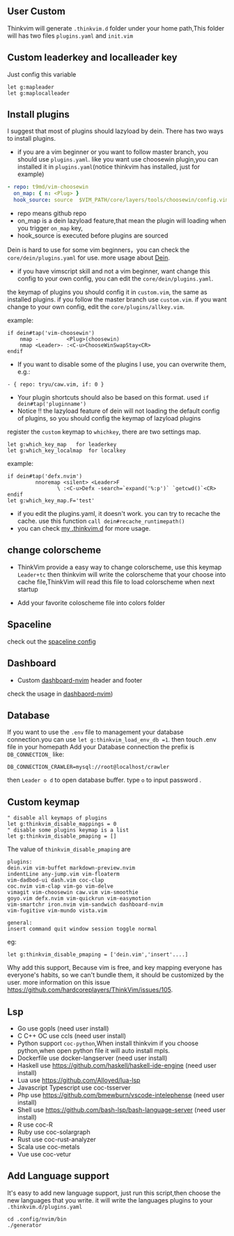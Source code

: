 ## User Custom

Thinkvim will generate `.thinkvim.d` folder under your home path,This folder
will has two files `plugins.yaml` and `init.vim`

## Custom leaderkey and localleader key

Just config this variable

```viml
let g:mapleader
let g:maplocalleader
```

## Install plugins

I suggest that most of plugins should lazyload by dein. There has two ways to install plugins.

- if you are a vim beginner or you want to follow master branch, you should use `plugins.yaml`. like you want use choosewin plugin,you can installed it in `plugins.yaml`(notice thinkvim has installed, just for example)

```yaml
- repo: t9md/vim-choosewin
  on_map: { n: <Plug> }
  hook_source: source  $VIM_PATH/core/layers/tools/choosewin/config.vim
```

- repo means github repo
- on_map is a dein lazyload feature,that mean the plugin will loading when you trigger `on_map` key,
- hook_source is executed before plugins are sourced

Dein is hard to use for some vim beginners，you can check the `core/dein/plugins.yaml` for use.
more usage about [Dein](https://github.com/Shougo/dein.vim/blob/master/doc/dein.txt).

- if you have vimscript skill and not a vim beginner, want change this config to your own config, you can edit the `core/dein/plugins.yaml`.

the keymap of plugins you should config it in `custom.vim`, the same as installed plugins. if you follow the master branch use `custom.vim`. if you want change to your own config, edit the `core/plugins/allkey.vim`.

example:

```viml
if dein#tap('vim-choosewin')
	nmap -         <Plug>(choosewin)
	nmap <Leader>- :<C-u>ChooseWinSwapStay<CR>
endif
```

- If you want to disable some of the plugins I use, you can overwrite them, e.g.:

```
- { repo: tryu/caw.vim, if: 0 }
```

- Your plugin shortcuts should also be based on this format. used `if dein#tap('pluginname')`
- Notice ‼️ the lazyload feature of dein will not loading the default config of plugins, so you should config the keymap of lazyload plugins

register the `custom` keymap to `whichkey`, there are two settings map.

```viml
let g:which_key_map   for leaderkey
let g:which_key_localmap  for localkey
```

example:

```viml
if dein#tap('defx.nvim')
         nnoremap <silent> <Leader>F
                \ :<C-u>Defx -search=`expand('%:p')` `getcwd()`<CR>
endif
let g:which_key_map.F='test'
```

- if you edit the plugins.yaml, it doesn't work. you can try to recache the cache. use this function `call dein#recache_runtimepath()`
- you can check [my .thinkvim.d](https://github.com/taigacute/dotfiles/tree/master/thinkvim) for more usage.

## change colorscheme

- ThinkVim provide a easy way to change colorscheme, use this keymap `Leader+tc` then thinkvim will write the colorscheme that your choose into cache file,ThinkVim will read this file to load colorscheme when next startup

- Add your favorite coloscheme file into colors folder

## Spaceline

check out the [spaceline config](https://github.com/taigacute/spaceline.vim)

## Dashboard

- Custom [dashboard-nvim](https://github.com/hardcoreplayers/dashboard-nvim) header and footer

check the usage in
[dashbaord-nvim](https://github.com/hardcoreplayers/dashboard-nvim))

## Database

If you want to use the `.env` file to management your database connection.you
can use `let g:thinkvim_load_env_db =1`. then touch .env file in your homepath
Add your Database connection the prefix is `DB_CONNECTION_` like:

```
DB_CONNECTION_CRAWLER=mysql://root@localhost/crawler
```

then `Leader o d` to open database buffer. type `o` to input password .

## Custom keymap

```viml
" disable all keymaps of plugins
let g:thinkvim_disable_mappings = 0
" disable some plugins keymap is a list
let g:thinkvim_disable_pmaping = []
```

The value of `thinkvim_disable_pmaping` are

```
plugins:
dein.vim vim-buffet markdown-preview.nvim
indentLine any-jump.vim vim-floaterm
vim-dadbod-ui dash.vim coc-clap
coc.nvim vim-clap vim-go vim-delve
vimagit vim-choosewin caw.vim vim-smoothie
goyo.vim defx.nvim vim-quickrun vim-easymotion
vim-smartchr iron.nvim vim-sandwich dashboard-nvim
vim-fugitive vim-mundo vista.vim

general:
insert command quit window session toggle normal
```

eg:

```viml
let g:thinkvim_disable_pmaping = ['dein.vim','insert'....]
```

Why add this support, Because vim is free, and key mapping everyone has everyone's habits, so we can't bundle them, it should be customized by the user. more information on this issue https://github.com/hardcoreplayers/ThinkVim/issues/105.

## Lsp

- Go use gopls (need user install)
- C C++ OC use ccls (need user install)
- Python support `coc-python`,When install thinkvim if you choose python,when open python file it will auto install mpls.
- Dockerfile use docker-langserver (need user install)
- Haskell use https://github.com/haskell/haskell-ide-engine (need user install)
- Lua use https://github.com/Alloyed/lua-lsp
- Javascript Typescript use coc-tsserver
- Php use https://github.com/bmewburn/vscode-intelephense (need user install)
- Shell use https://github.com/bash-lsp/bash-language-server (need user install)
- R use coc-R
- Ruby use coc-solargraph
- Rust use coc-rust-analyzer
- Scala use coc-metals
- Vue use coc-vetur

## Add Language support

It's easy to add new language support, just run this script,then choose the new languages that you write. it will write the languages plugins to your `.thinkvim.d/plugins.yaml`

```console
cd .config/nvim/bin
./generator
```
